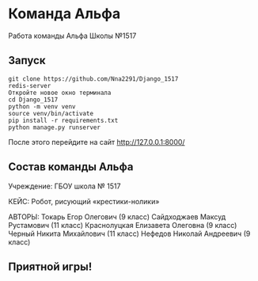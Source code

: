 # Команда Альфа

Работа команды Альфа Школы №1517



## Запуск
```
git clone https://github.com/Nna2291/Django_1517
redis-server
Откройте новое окно терминала
cd Django_1517
python -m venv venv
source venv/bin/activate
pip install -r requirements.txt
python manage.py runserver
```

После этого перейдите на сайт http://127.0.0.1:8000/

## Состав команды Альфа
Учреждение:
ГБОУ школа № 1517

КЕЙС:
Робот, рисующий «крестики-нолики»

АВТОРЫ:
Токарь Егор Олегович (9 класс)
Сайдходжаев Максуд Рустамович (11 класс)
Краснолуцкая Елизавета Олеговна (9 класс)
Черный Никита Михайлович (11 класс)
Нефедов Николай Андреевич (9 класс)

## Приятной игры!
